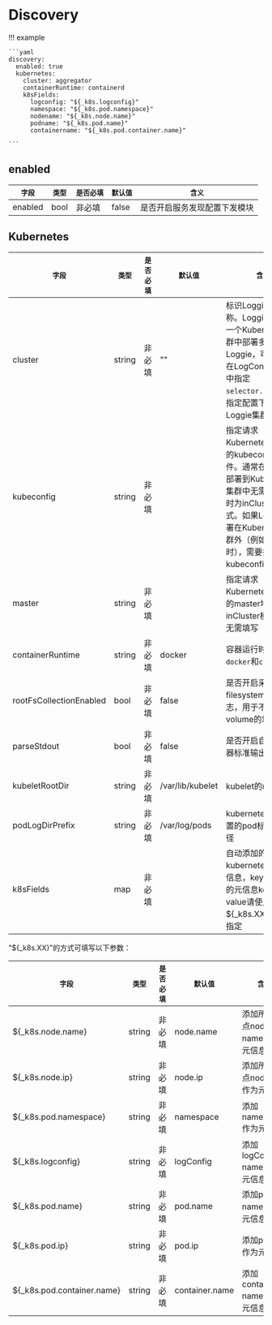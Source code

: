 
# Discovery

!!! example

    ```yaml
    discovery:
      enabled: true
      kubernetes:
        cluster: aggregator
        containerRuntime: containerd
        k8sFields: 
          logconfig: "${_k8s.logconfig}"
          namespace: "${_k8s.pod.namespace}"
          nodename: "${_k8s.node.name}"
          podname: "${_k8s.pod.name}"
          containername: "${_k8s.pod.container.name}"

    ```

## enabled

|    `字段`   |    `类型`    |  `是否必填`  |  `默认值`  |  `含义`  |
| ---------- | ----------- | ----------- | --------- | -------- |
| enabled | bool  |    非必填    |   false   | 是否开启服务发现配置下发模块 |


## Kubernetes

|    `字段`   |    `类型`    |  `是否必填`  |  `默认值`  |  `含义`  |
| ---------- | ----------- | ----------- | --------- | -------- |
| cluster | string  |    非必填    |  ""    | 标识Loggie集群名称。Loggie支持在一个Kubernetes集群中部署多套Loggie，可以通过在LogConfig CRD中指定`selector.cluster`，指定配置下发的Loggie集群 |
| kubeconfig | string  |    非必填    |     |  指定请求Kubernetes集群API的kubeconfig文件。通常在Loggie部署到Kubernetes集群中无需填写，此时为inCluster模式。如果Loggie部署在Kubernetes集群外（例如本地调试时），需要指定该kubeconfig文件。 |
| master | string  |    非必填    |     | 指定请求Kubernetes集群API的master地址，inCluster模式一般无需填写 |
| containerRuntime | string  |    非必填    |  docker   | 容器运行时，可选`docker`和`containerd` |
| rootFsCollectionEnabled | bool  |    非必填    |  false   | 是否开启采集root filesystem里的日志，用于不挂载日志volume的场景 |
| parseStdout | bool  |    非必填    |  false   | 是否开启自动提取容器标准输出原始内容 |
| kubeletRootDir | string  |    非必填    |  /var/lib/kubelet   | kubelet的root路径 |
| podLogDirPrefix | string  |    非必填    |  /var/log/pods   | kubernetes默认放置的pod标准输出路径 |
| k8sFields | map  |    非必填    |    | 自动添加的kubernetes相关元信息，key即为添加的元信息key，value请使用${_k8s.XX}的方式指定 |


"${_k8s.XX}"的方式可填写以下参数：

|    `字段`   |    `类型`    |  `是否必填`  |  `默认值`  |  `含义`  |
| ---------- | ----------- | ----------- | --------- | -------- |
| ${_k8s.node.name} | string  |    非必填    |  node.name  | 添加所在节点node name作为元信息 |
| ${_k8s.node.ip} | string  |    非必填    |  node.ip  | 添加所在节点node ip作为元信息 |
| ${_k8s.pod.namespace} | string  |    非必填    |  namespace  | 添加namespace作为元信息 |
| ${_k8s.logconfig}| string  |    非必填    |  logConfig  | 添加logConfig name作为元信息 |
| ${_k8s.pod.name} | string  |    非必填    |  pod.name  | 添加pod name作为元信息 |
| ${_k8s.pod.ip} | string  |    非必填    |  pod.ip  | 添加pod ip作为元信息 |
| ${_k8s.pod.container.name} | string  |    非必填    |  container.name  | 添加container name作为元信息 |